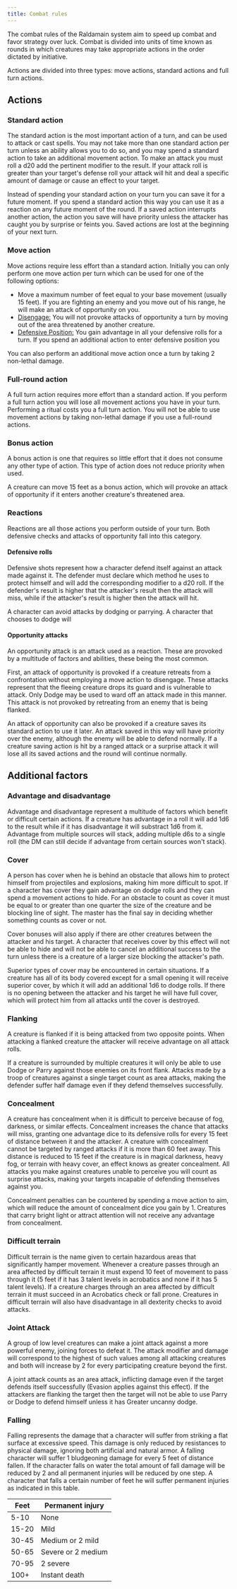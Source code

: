 ```yaml
---
title: Combat rules
---
```


The combat rules of the Raldamain system aim to speed up combat and favor strategy over luck. Combat is divided into units of time known as rounds in which creatures may take appropriate actions in the order dictated by initiative. 

Actions are divided into three types: move actions, standard actions and full turn actions.

## Actions

### Standard action

The standard action is the most important action of a turn, and can be used to attack or cast spells. You may not take more than one standard action per turn unless an ability allows you to do so, and you may spend a standard action to take an additional movement action. To make an attack you must roll a d20 add the pertinent modifier to the result. If your attack roll is greater than your target's defense roll your attack will hit and deal a specific amount of damage or cause an effect to your target.

Instead of spending your standard action on your turn you can save it for a future moment. If you spend a standard action this way you can use it as a reaction on any future moment of the round. If a saved action interrupts another action, the action you save will have priority unless the attacker has caught you by surprise or feints you. Saved actions are lost at the beginning of your next turn.

### Move action

Move actions require less effort than a standard action. Initially you can only perform one move action per turn which can be used for one of the following options:

- Move a maximum number of feet equal to your base movement (usually 15 feet). If you are fighting an enemy and you move out of his range, he will make an attack of opportunity on you.
- <u>Disengage:</u> You will not provoke attacks of opportunity a turn by moving out of the area threatened by another creature.
- <u>Defensive Position:</u> You gain advantage in all your defensive rolls for a turn. If you spend an additional action to enter defensive position you 

You can also perform an additional move action once a turn by taking 2 non-lethal damage.

### Full-round action

A full turn action requires more effort than a standard action. If you perform a full turn action you will lose all movement actions you have in your turn. Performing a ritual costs you a full turn action. You will not be able to use movement actions by taking non-lethal damage if you use a full-round actions.

### Bonus action

A bonus action is one that requires so little effort that it does not consume any other type of action. This type of action does not reduce priority when used. 

A creature can move 15 feet as a bonus action, which will provoke an attack of opportunity if it enters another creature's threatened area.

### Reactions

Reactions are all those actions you perform outside of your turn. Both defensive checks and attacks of opportunity fall into this category.

#### Defensive rolls

Defensive shots represent how a character defend itself against an attack made against it. The defender must declare which method he uses to protect himself and will add the corresponding modifier to a d20 roll. If the defender's result is higher  that the attacker's result then the attack will miss, while if the attacker's result is higher then the attack will hit. 

A character can avoid attacks by dodging or parrying. A character that chooses to dodge will 

#### Opportunity attacks

An opportunity attack is an attack used as a reaction. These are provoked by a multitude of factors and abilities, these being the most common. 

First, an attack of opportunity is provoked if a creature retreats from a confrontation without employing a move action to disengage. These attacks represent that the fleeing creature drops its guard and is vulnerable to attack. Only Dodge may be used to ward off an attack made in this manner. This attack is not provoked by retreating from an enemy that is being flanked.

An attack of opportunity can also be provoked if a creature saves its standard action to use it later. An attack saved in this way will have priority over the enemy, although the enemy will be able to defend normally. If a creature saving action is hit by a ranged attack or a surprise attack it will lose all its saved actions and the round will continue normally.

## Additional factors

### Advantage and disadvantage

Advantage and disadvantage represent a multitude of factors which benefit or difficult certain actions. If a creature has advantage in a roll it will add 1d6 to the result while if it has disadvantage it will substract 1d6 from it. Advantage from multiple sources will stack, adding multiple d6s to a single roll (the DM can still decide if advantage from certain sources won't stack).

### Cover

A person has cover when he is behind an obstacle that allows him to protect himself from projectiles and explosions, making him more difficult to spot. If a character has cover they gain advantage on dodge rolls and they can spend a movement actions to hide. For an obstacle to count as cover it must be equal to or greater than one quarter the size of the creature and be blocking line of sight. The master has the final say in deciding whether something counts as cover or not.

Cover bonuses will also apply if there are other creatures between the attacker and his target. A character that receives cover by this effect will not be able to hide and will not be able to cancel an additional success to the turn unless there is a creature of a larger size blocking the attacker's path.

Superior types of cover may be encountered in certain situations. If a creature has all of its body covered except for a small opening it will receive superior cover, by which it will add an additional 1d6 to dodge rolls. If there is no opening between the attacker and his target he will have full cover, which will protect him from all attacks until the cover is destroyed.

### Flanking

A creature is flanked if it is being attacked from two opposite points. When attacking a flanked creature the attacker will receive advantage on all attack rolls.

If a creature is surrounded by multiple creatures it will only be able to use Dodge or Parry against those enemies on its front flank. Attacks made by a troop of creatures against a single target count as area attacks, making the defender suffer half damage even if they defend themselves successfully.

### Concealment

A creature has concealment when it is difficult to perceive because of fog, darkness, or similar effects. Concealment increases the chance that attacks will miss, granting one advantage dice to its defensive rolls for every 15 feet of distance between it and the attacker. A creature with concealment cannot be targeted by ranged attacks if it is more than 60 feet away. This distance is reduced to 15 feet if the creature is in magical darkness, heavy fog, or terrain with heavy cover, an effect knows as greater concealment. All attacks you make against creatures unable to perceive you will count as surprise attacks, making your targets incapable of defending themselves against you.

Concealment penalties can be countered by spending a move action to aim, which will reduce the amount of concealment dice you gain by 1. Creatures that carry bright light or attract attention will not receive any advantage from concealment.

### Difficult terrain

Difficult terrain is the name given to certain hazardous areas that significantly hamper movement. Whenever a creature passes through an area affected by difficult terrain it must expend 10 feet of movement to pass through it (5 feet if it has 3 talent levels in acrobatics and none if it has 5 talent levels). If a creature charges through an area affected by difficult terrain it must succeed in an Acrobatics check or fall prone. Creatures in difficult terrain will also have disadvantage in all dexterity checks to avoid attacks.

### Joint Attack

A group of low level creatures can make a joint attack against a more powerful enemy, joining forces to defeat it. The attack modifier and damage will correspond to the highest of such values among all attacking creatures and both will increase by 2 for every participating creature beyond the first.

A joint attack counts as an area attack, inflicting damage even if the target defends itself successfully (Evasion applies against this effect). If the attackers are flanking the target then the target will not be able to use Parry or Dodge to defend himself unless it has Greater uncanny dodge.

### Falling

Falling represents the damage that a character will suffer from striking a flat surface at excessive speed. This damage is only reduced by resistances to physical damage, ignoring both artificial and natural armor. A falling character will suffer 1 bludgeoning damage for every 5 feet of distance fallen. If the character falls on water the total amount of fall damage will be reduced by 2  and all permanent injuries will be reduced by one step. A character that falls a certain number of feet he will suffer permanent injuries as indicated in this table.

| Feet  | Permanent injury   |
| ----- | ------------------ |
| 5-10  | None               |
| 15-20 | Mild               |
| 30-45 | Medium or 2 mild   |
| 50-65 | Severe or 2 medium |
| 70-95 | 2 severe           |
| 100+  | Instant death      |